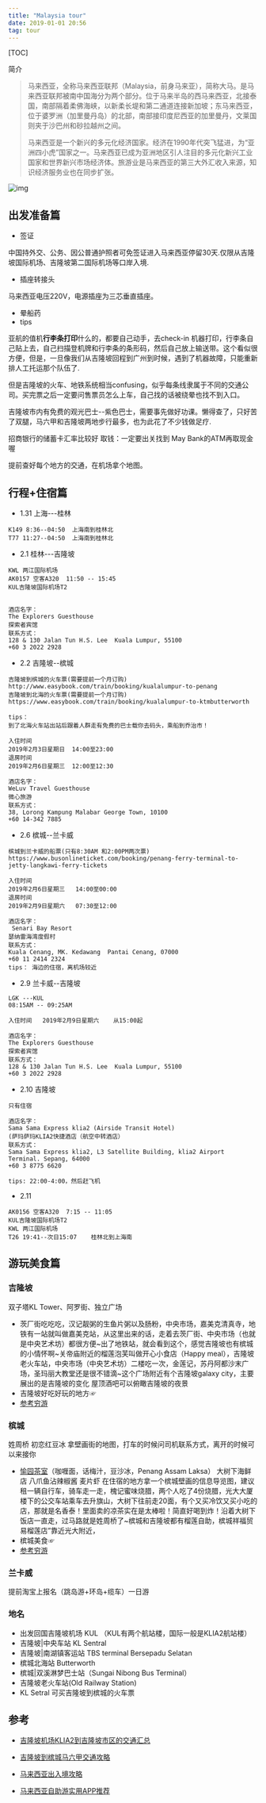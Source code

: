 ```yaml
---
title: "Malaysia tour"
date: 2019-01-01 20:56
tag: tour
---
```


[TOC]

简介

> 马来西亚，全称马来西亚联邦（Malaysia，前身马来亚），简称大马。是马来西亚联邦被南中国海分为两个部分。位于马来半岛的西马来西亚，北接泰国，南部隔着柔佛海峡，以新柔长堤和第二通道连接新加坡；东马来西亚，位于婆罗洲（加里曼丹岛）的北部，南部接印度尼西亚的加里曼丹，文莱国则夹于沙巴州和砂拉越州之间。
>
> 马来西亚是一个新兴的多元化经济国家。经济在1990年代突飞猛进，为“亚洲四小虎”国家之一。马来西亚已成为亚洲地区引人注目的多元化新兴工业国家和世界新兴市场经济体。旅游业是马来西亚的第三大外汇收入来源，知识经济服务业也在同步扩张。

![img](http://pic.fenghong.tech/Malaysia.jpg)

## 出发准备篇 ##

- 签证

中国持外交、公务、因公普通护照者可免签证进入马来西亚停留30天.仅限从吉隆坡国际机场、吉隆坡第二国际机场等口岸入境.

- 插座转接头

马来西亚电压220V，电源插座为三芯垂直插座。

- 晕船药
- tips

亚航的值机**行李条打印**什么的，都要自己动手，去check-in 机器打印，行李条自己贴上去，自己扫描登机牌和行李条的条形码，然后自己放上输送带。这个看似很方便，但是，一旦像我们从吉隆坡回程到广州到时候，遇到了机器故障，只能重新排人工托运那个队伍了.

但是吉隆坡的火车、地铁系统相当confusing，似乎每条线隶属于不同的交通公司。买完票之后一定要问售票员怎么上车，自己找的话被绕晕也找不到入口。

吉隆坡市内有免费的观光巴士--紫色巴士，需要事先做好功课。懒得查了，只好苦了双腿，马六甲和吉隆坡两地步行最多，也为此花了不少钱做足疗.

招商银行的储蓄卡汇率比较好 取钱：一定要出关找到 May Bank的ATM再取现金喔

提前查好每个地方的交通，在机场拿个地图。

## 行程+住宿篇 ##

- 1.31 上海---桂林
```
K149 8:36--04:50  上海南到桂林北
T77 11:27--04:50  上海南到桂林北
```
- 2.1 桂林---吉隆坡
```
KWL 两江国际机场
AK0157 空客A320  11:50 -- 15:45  
KUL吉隆坡国际机场T2


酒店名字：
The Explorers Guesthouse
探索者宾馆
联系方式：
128 & 130 Jalan Tun H.S. Lee  Kuala Lumpur, 55100
+60 3 2022 2928
```

- 2.2 吉隆坡--槟城

```
吉隆坡到槟城的火车票(需要提前一个月订购)
http://www.easybook.com/train/booking/kualalumpur-to-penang
吉隆坡到北海的火车票(需要提前一个月订购)
https://www.easybook.com/train/booking/kualalumpur-to-ktmbutterworth

tips：
到了北海火车站出站后跟着人群走有免费的巴士载你去码头，乘船到乔治市！

入住时间
2019年2月3日星期日  14:00至23:00
退房时间
2019年2月6日星期三  12:00至12:30

酒店名字：
WeLuv Travel Guesthouse
微心旅游
联系方式：
38, Lorong Kampung Malabar George Town, 10100  
+60 14-342 7885
```

- 2.6 槟城--兰卡威

```
槟城到兰卡威的船票(只有8:30AM 和2:00PM两次票)
https://www.busonlineticket.com/booking/penang-ferry-terminal-to-jetty-langkawi-ferry-tickets

入住时间
2019年2月6日星期三   14:00至00:00
退房时间
2019年2月9日星期六   07:30至12:00

酒店名字：
 Senari Bay Resort 
瑟纳雷海湾度假村
联系方式：
Kuala Cenang, MK. Kedawang  Pantai Cenang, 07000  
+60 11 2414 2324
tips： 海边的住宿，离机场较近
```

- 2.9 兰卡威--吉隆坡

```
LGK ---KUL
08:15AM -- 09:25AM

入住时间   2019年2月9日星期六    从15:00起

酒店名字：
The Explorers Guesthouse
探索者宾馆
联系方式：
128 & 130 Jalan Tun H.S. Lee  Kuala Lumpur, 55100
+60 3 2022 2928
```

- 2.10 吉隆坡

```
只有住宿

酒店名字：
Sama Sama Express klia2 (Airside Transit Hotel) 
(萨玛萨玛KLIA2快捷酒店（航空中转酒店）
联系方式：
Sama Sama Express klia2, L3 Satellite Building, klia2 Airport Terminal. Sepang, 64000
+60 3 8775 6620

tips: 22:00-4:00，然后赶飞机
```


- 2.11
```
AK0156 空客A320  7:15 -- 11:05  
KUL吉隆坡国际机场T2
KWL 两江国际机场
T26 19:41--次日15:07    桂林北到上海南

```

## 游玩美食篇 ##

### 吉隆坡

双子塔KL Tower、阿罗街、独立广场

- 茨厂街吃吃吃，汉记靓粥的生鱼片粥以及肠粉，中央市场，嘉美克清真寺，地铁有一站就叫做嘉美克站，从这里出来的话，走着去茨厂街、中央市场（也就是中央艺术坊）都很方便~出了地铁站，就会看到这个，感觉吉隆坡也有槟城的小情怀啊~关帝庙附近的榴莲泡芙叫做开心小食店（Happy meal），吉隆坡老火车站，中央市场（中央艺术坊）二楼吃一次，金莲记，苏丹阿都沙末广场，圣玛丽大教堂还是很不错滴~这个广场附近有个吉隆坡galaxy city，主要展出的是吉隆坡的变化  屋顶酒吧可以俯瞰吉隆坡的夜景
- 吉隆坡好吃好玩的地方☞       
- [参考穷游](https://place.qyer.com/kuala-lumpur)

### 槟城 ###

姓周桥 初恋红豆冰 拿壁画街的地图，打车的时候问司机联系方式，离开的时候可以来接你

- [愉园茶室](https://place.qyer.com/poi/V2UJYVFjBzRTZ1I_/)（咖喱面，话梅汁，豆沙冰，Penang Assam Laksa）  大树下海鲜店 八爪鱼沾辣椒酱  麦片虾  在住宿的地方拿一个槟城壁画的信息导览图，建议租一辆自行车，骑车走一走，槐记蜜味烧腊，两个人吃了4份烧腊，光大大厦楼下的公交车站乘车去升旗山，大树下往前走20面，有个又买冷饮又买小吃的店，那就是名香泰！里面卖的凉茶实在是太棒啦！简直好喝到炸！沿着大树下饭店一直走，过马路就是姓周桥了~槟城和吉隆坡都有榴莲自助，槟城祥福贸易榴莲店”靠近光大附近，
- 槟城美食☞          
- [参考穷游](https://place.qyer.com/penang/food/)

###  兰卡威 ###

提前淘宝上报名（跳岛游+环岛+缆车）一日游 

### 地名

- 出发回国吉隆坡机场  KUL  （KUL有两个航站楼，国际一般是KLIA2航站楼）
- 吉隆坡|中央车站  KL Sentral
- 吉隆坡|南湖镇客运站  TBS terminal Bersepadu Selatan 
- 槟城北海站   Butterworth
- 槟城|双溪淋梦巴士站（Sungai Nibong Bus Terminal）
- 吉隆坡老火车站(Old Railway Station)
- KL Setral 可买吉隆坡到槟城的火车票

## 参考 ##

- [吉隆坡机场KLIA2到吉隆坡市区的交通汇总](https://bbs.qyer.com/thread-2748434-1.html)

- [吉隆坡到槟城马六甲交通攻略](http://wenzhang.16fan.com/a/543612.html)

- [马来西亚出入境攻略](http://wenzhang.16fan.com/a/485460.html)

- [马来西亚自助游实用APP推荐](http://wenzhang.16fan.com/a/504034.html)
